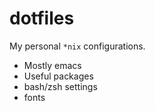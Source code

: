 # dotfiles

 My personal `*nix` configurations.

 - Mostly emacs
 - Useful packages
 - bash/zsh settings
 - fonts
